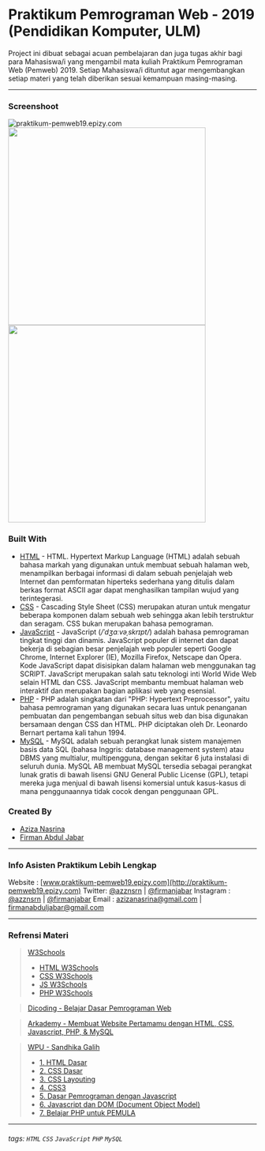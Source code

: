 # Praktikum Pemrograman Web - 2019 (Pendidikan Komputer, ULM)

Project ini dibuat sebagai acuan pembelajaran dan juga tugas akhir bagi para Mahasiswa/i yang mengambil mata kuliah Praktikum Pemrograman Web (Pemweb) 2019. Setiap Mahasiswa/i dituntut agar mengembangkan setiap materi yang telah diberikan sesuai kemampuan masing-masing.

---

### Screenshoot
![praktikum-pemweb19.epizy.com](https://pbs.twimg.com/media/ELbVmDHVUAAlUvG?format=jpg&name=large)
<img src="https://pbs.twimg.com/media/ELbVmDZVAAA23Mg?format=png&name=small" height="400"/>
<img src="https://pbs.twimg.com/media/ELbVmDIVAAAAPgj?format=png&name=small" height="400"/>

### Built With
- [HTML](https://www.w3schools.com/html/) - HTML. Hypertext Markup Language (HTML) adalah sebuah bahasa markah yang digunakan untuk membuat sebuah halaman web, menampilkan berbagai informasi di dalam sebuah penjelajah web Internet dan pemformatan hiperteks sederhana yang ditulis dalam berkas format ASCII agar dapat menghasilkan tampilan wujud yang terintegerasi.
- [CSS](https://www.w3schools.com/css/) - Cascading Style Sheet (CSS) merupakan aturan untuk mengatur beberapa komponen dalam sebuah web sehingga akan lebih terstruktur dan seragam. CSS bukan merupakan bahasa pemograman.
- [JavaScript](https://www.javascript.com/) - JavaScript (_/ˈdʒɑːvəˌskrɪpt/_) adalah bahasa pemrograman tingkat tinggi dan dinamis. JavaScript populer di internet dan dapat bekerja di sebagian besar penjelajah web populer seperti Google Chrome, Internet Explorer (IE), Mozilla Firefox, Netscape dan Opera. Kode JavaScript dapat disisipkan dalam halaman web menggunakan tag SCRIPT. JavaScript merupakan salah satu teknologi inti World Wide Web selain HTML dan CSS. JavaScript membantu membuat halaman web interaktif dan merupakan bagian aplikasi web yang esensial.
- [PHP](https://www.php.net/) - PHP adalah singkatan dari "PHP: Hypertext Preprocessor", yaitu bahasa pemrograman yang digunakan secara luas untuk penanganan pembuatan dan pengembangan sebuah situs web dan bisa digunakan bersamaan dengan CSS dan HTML. PHP diciptakan oleh Dr. Leonardo Bernart pertama kali tahun 1994.
- [MySQL](https://www.mysql.com/) - MySQL adalah sebuah perangkat lunak sistem manajemen basis data SQL (bahasa Inggris: database management system) atau DBMS yang multialur, multipengguna, dengan sekitar 6 juta instalasi di seluruh dunia. MySQL AB membuat MySQL tersedia sebagai perangkat lunak gratis di bawah lisensi GNU General Public License (GPL), tetapi mereka juga menjual di bawah lisensi komersial untuk kasus-kasus di mana penggunaannya tidak cocok dengan penggunaan GPL.

### Created By
- [Aziza Nasrina](https://github.com/azznsrn)
- [Firman Abdul Jabar](https://github.com/firmanjabar)

---

### Info Asisten Praktikum Lebih Lengkap
Website : [www.praktikum-pemweb19.epizy.com](http://praktikum-pemweb19.epizy.com)
Twitter: [@azznsrn](https://twitter.com/azznsrn) | [@firmanjabar](https://twitter.com/firmanjabar)
Instagram : [@azznsrn](https://instagram.com/azznsrn) | [@firmanjabar](https://instagram.com/firmanjabar)
Email : [azizanasrina@gmail.com](mailto:azizanasrina@gmail.com) | [firmanabduljabar@gmail.com](mailto:firmanabduljabar@gmail.com)  

---

### Refrensi Materi
>[W3Schools](https://www.w3schools.com/)
>- [HTML W3Schools](https://www.w3schools.com/html/default.asp)
>- [CSS W3Schools](https://www.w3schools.com/css/default.asp)
>- [JS W3Schools](https://www.w3schools.com/js/default.asp)
>- [PHP W3Schools](https://www.w3schools.com/php/default.asp)

>[Dicoding - Belajar Dasar Pemrograman Web](https://www.dicoding.com/academies/123)

>[Arkademy - Membuat Website Pertamamu dengan HTML, CSS, Javascript, PHP, & MySQL](https://www.arkademy.com/detail/course/mulai-belajar-website-dengan-html)

>[WPU - Sandhika Galih](https://www.youtube.com/channel/UCkXmLjEr95LVtGuIm3l2dPg)
>- [1. HTML Dasar](https://www.youtube.com/playlist?list=PLFIM0718LjIVuONHysfOK0ZtiqUWvrx4F)
>- [2. CSS Dasar](https://www.youtube.com/playlist?list=PLFIM0718LjIUBrbm6Gdh6k7ZUvPIAZm7p)
>- [3. CSS Layouting](https://www.youtube.com/playlist?list=PLFIM0718LjIUu4Ju9GUL5zpLcuq08TKYr)
>- [4. CSS3](https://www.youtube.com/playlist?list=PLFIM0718LjIVCmrSWbZPKCccCkfFw-Naa)
>- [5. Dasar Pemrograman dengan Javascript](https://www.youtube.com/watch?v=RUTV_5m4VeI&list=PLFIM0718LjIWXagluzROrA-iBY9eeUt4w)
>- [6. Javascript dan DOM (Document Object Model)](https://www.youtube.com/watch?v=aT60R1cySLM&list=PLFIM0718LjIWB3YRoQbQh82ZewAGtE2-3)
>- [7. Belajar PHP untuk PEMULA](https://www.youtube.com/watch?v=l1W2OwV5rgY&list=PLFIM0718LjIUqXfmEIBE3-uzERZPh3vp6)

---

###### tags: `HTML` `CSS` `JavaScript` `PHP` `MySQL`